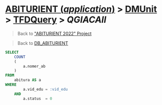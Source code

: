 # [ABITURIENT (*application*)](../../app_abiturient_2022.md) > [DMUnit](../DMUnit.md) > [TFDQuery](TDFQuery.md) > *QGIACAll*

> Back to ["ABITURIENT 2022" Project](/README.md)

> Back to [DB_ABITURIENT](../../../db/db_abiturient_2022.md)

```sql
SELECT
    COUNT
    (
        a.nomer_ab
    )
FROM
    abitura AS a
WHERE
        a.vid_edu = :vid_edu
    AND
        a.status  = 0
```